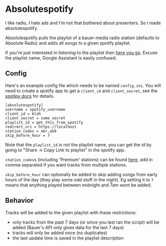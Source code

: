 # Absolutespotify

I like radio, I hate ads and I'm not that bothered about presenters. So I made absolutespotify.

Absolutespotify pulls the playlist of a bauer-media radio station (defaults to Absolute Radio) and adds all songs to a given spotify playlist.

If you're just interested in listening to the playlist then [here you go](https://open.spotify.com/playlist/7ojHfeLSzqGrNwx6MUwIS7?si=8be23abb37b6493e). Excuse the playlist name, Google Assistant is easily confused.


## Config

Here's an example config file which needs to be named `config.ini`.
You will need to create a spotify app to get a `client_id` and `client_secret`, see the [spotipy docs](https://spotipy.readthedocs.io/en/master/#getting-started) for details.

```
[absolutespotify]
username = spotify_username
client_id = blah
client_secret = some_secret
playlist_id = get_this_from_spotify
redirect_uri = https://localhost
station_codes = abr,ab9
skip_before_hour = 7
```

Note that the `playlist_id` is not the playlist name, you can get the id by going to "Share -> Copy Link to playlist" in the spotify app.

`station_codes`s (including 'Premium' stations) can be found [here](https://listenapi.planetradio.co.uk/api9.2/stations/GB?premium=1), add in comma separated if you want tracks from multiple stations.

`skip_before_hour` can optionally be added to skip adding songs from early hours of the day (they play some odd stuff in the night). Eg setting it to `7` means that anything played between midnight and 7am wont be added.

## Behavior

Tracks will be added to the given playlist with these restrictions:

- only tracks from the past 7 days (or since you last ran the script) will be added (Bauer's API only gives data for the last 7 days)
- tracks will only be added once (no duplicates)
- the last update time is saved in the playlist description

